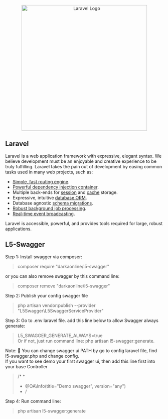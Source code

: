 <p align="center"><a href="https://laravel.com" target="_blank"><img src="https://raw.githubusercontent.com/laravel/art/master/logo-lockup/5%20SVG/2%20CMYK/1%20Full%20Color/laravel-logolockup-cmyk-red.svg" width="400" alt="Laravel Logo"></a></p>

## Laravel

Laravel is a web application framework with expressive, elegant syntax. We believe development must be an enjoyable and creative experience to be truly fulfilling. Laravel takes the pain out of development by easing common tasks used in many web projects, such as:

- [Simple, fast routing engine](https://laravel.com/docs/routing).
- [Powerful dependency injection container](https://laravel.com/docs/container).
- Multiple back-ends for [session](https://laravel.com/docs/session) and [cache](https://laravel.com/docs/cache) storage.
- Expressive, intuitive [database ORM](https://laravel.com/docs/eloquent).
- Database agnostic [schema migrations](https://laravel.com/docs/migrations).
- [Robust background job processing](https://laravel.com/docs/queues).
- [Real-time event broadcasting](https://laravel.com/docs/broadcasting).

Laravel is accessible, powerful, and provides tools required for large, robust applications.


## L5-Swagger

Step 1: Install swagger via composer:  
> composer require "darkaonline/l5-swagger"  

or you can also remove swagger by this command line:  
> composer remove "darkaonline/l5-swagger"  

Step 2: Publish your config swagger file  
> php artisan vendor:publish --provider "L5Swagger\L5SwaggerServiceProvider"

Step 3: Go to .env laravel file. add this line below to allow Swagger always generate:  
> L5_SWAGGER_GENERATE_ALWAYS=true  
Or if not, just run command line: php artisan l5-swagger:generate.
  
Note: 👀 You can change swagger ui PATH by go to config laravel file, find l5-swagger.php and change config.  
If you want to see demo your first swagger ui, then add this line first into your base Controller  
 > /* *  
 > * @OA\Info(title="Demo swagger", version="any")  
 > * /  
 
 Step 4: Run command line:  
 > php artisan l5-swagger:generate
